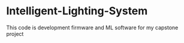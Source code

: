 # Intelligent-Lighting-System
This code is development firmware and ML software for my capstone project
